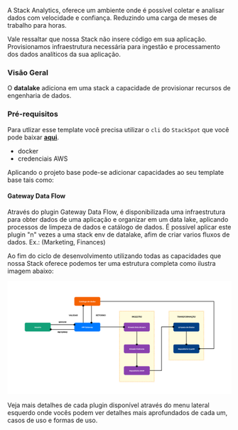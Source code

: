 A Stack Analytics, oferece um ambiente onde é possível coletar e analisar dados com velocidade e confiança. Reduzindo uma carga de meses de trabalho para horas.

Vale ressaltar que nossa Stack  não insere código em sua aplicação. Provisionamos infraestrutura necessária para ingestão e processamento dos dados analíticos da sua aplicação. 

### Visão Geral
O **datalake** adiciona em uma stack a capacidade de provisionar recursos de engenharia de dados.

### Pré-requisitos
Para utlizar esse template você precisa utilizar o `cli` do `StackSpot` que você pode baixar [**aqui**](https://stackspot.com.br/).
- docker
- credenciais AWS


Aplicando o projeto base pode-se adicionar capacidades ao seu template base tais como: 

#### Gateway Data Flow

Através do plugin Gateway Data Flow, é disponibilizada uma infraestrutura para obter dados de uma aplicação e organizar em um data lake, aplicando processos de limpeza de dados e catálogo de dados.
É possível aplicar este plugin "n" vezes a uma stack env de datalake, afim de criar varios fluxos de dados. Ex.: (Marketing, Finances)


Ao fim do ciclo de desenvolvimento utilizando todas as capacidades que nossa Stack oferece podemos ter uma estrutura completa como ilustra imagem abaixo:

![Caso de Uso](https://raw.githubusercontent.com/stack-spot/skynet-analytics-stack/main/use-case.png "Caso de Uso")

Veja mais detalhes de cada plugin disponível através do menu lateral esquerdo onde vocês podem ver detalhes mais aprofundados de cada um, casos de uso e formas de uso. 

